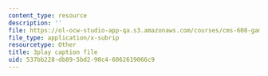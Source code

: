 ```yaml
---
content_type: resource
description: ''
file: https://ol-ocw-studio-app-qa.s3.amazonaws.com/courses/cms-608-game-design-fall-2010/537bb228db895bd290c46062619066c9_68563.vtt
file_type: application/x-subrip
resourcetype: Other
title: 3play caption file
uid: 537bb228-db89-5bd2-90c4-6062619066c9
---
```


